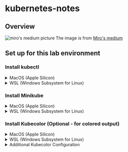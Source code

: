 # kubernetes-notes
## Overview
![miro's medium picture](https://miro.medium.com/v2/resize:fit:2000/format:webp/1*kSRH4T8S1YmAuHbpgQ3Ylw.png)
The image is from [Miro's medium](https://medium.com/devops-mojo/kubernetes-architecture-overview-introduction-to-k8s-architecture-and-understanding-k8s-cluster-components-90e11eb34ccd)

## Set up for this lab environment
### Install kubectl

<details>
<summary>MacOS (Apple Silicon)</summary>

> Download the latest version ([official website](https://kubernetes.io/docs/tasks/tools/install-kubectl-macos/))
```bash
curl -LO "https://dl.k8s.io/release/$(curl -L -s https://dl.k8s.io/release/stable.txt)/bin/darwin/arm64/kubectl"
```
> Move the kubectl to a file location on your system
```bash
chmod +x ./kubectl
sudo mv ./kubectl /usr/local/bin/kubectl
sudo chown root: /usr/local/bin/kubectl
```

> Test to ensure the version you installed is up-to-date
```bash
kubectl version --client
```

**Alternative: Using HomeBrew**
```bash
brew install kubectl

# Test it
kubectl version --client
```
</details>

<details>
<summary>WSL (Windows Subsystem for Linux)</summary>

> Download the latest version
```bash
curl -LO "https://dl.k8s.io/release/$(curl -L -s https://dl.k8s.io/release/stable.txt)/bin/linux/amd64/kubectl"
```

> Validate the binary (optional)
```bash
curl -LO "https://dl.k8s.io/$(curl -L -s https://dl.k8s.io/release/stable.txt)/bin/linux/amd64/kubectl.sha256"
echo "$(cat kubectl.sha256)  kubectl" | sha256sum --check
```

> Install kubectl
```bash
sudo install -o root -g root -m 0755 kubectl /usr/local/bin/kubectl

# Test it
kubectl version --client
```
</details>

### Install Minikube
<details>
<summary>MacOS (Apple Silicon)</summary>

```bash
# Using Homebrew
brew install minikube

# Or using direct download
curl -LO https://storage.googleapis.com/minikube/releases/latest/minikube-darwin-arm64
sudo install minikube-darwin-arm64 /usr/local/bin/minikube

# Test the installation
minikube version

# Start Minikube
minikube start

# Check status
minikube status

# View the Kubernetes dashboard (optional)
minikube dashboard
```
</details>

<details>
<summary>WSL (Windows Subsystem for Linux)</summary>

```bash
curl -LO https://storage.googleapis.com/minikube/releases/latest/minikube-linux-amd64
sudo install minikube-linux-amd64 /usr/local/bin/minikube

# Test the installation
minikube version

# Start Minikube
minikube start --driver=docker

# Check status
minikube status

# View the Kubernetes dashboard (optional)
minikube dashboard
```

Note: Make sure Docker is installed and running in WSL before starting Minikube.
</details>

### Install Kubecolor (Optional - for colored output)
<details>
<summary>MacOS (Apple Silicon)</summary>

```bash
# Using Homebrew
brew install hidetatz/tap/kubecolor

# Add alias to your shell configuration file
echo 'alias kubectl="kubecolor"' >> ~/.zshrc

# Reload shell configuration
source ~/.zshrc

# Test the colored output
kubectl get pods
```

Note: Kubecolor will automatically use kubectl's configuration, no additional setup needed.
</details>

<details>
<summary>WSL (Windows Subsystem for Linux)</summary>

```bash
# Download the tar.gz file
wget https://github.com/kubecolor/kubecolor/releases/download/v0.5.0/kubecolor_0.5.0_linux_amd64.tar.gz

# Extract the archive
mkdir -p kubecolor
tar -xzf ./kubecolor_0.5.0_linux_amd64.tar.gz -C kubecolor

# Move the binary to your PATH (may require sudo)
sudo mv kubecolor/kubecolor /usr/local/bin/

# Add alias to your shell configuration file
echo 'alias kubectl="kubecolor"' >> ~/.zshrc

# Reload shell configuration
source ~/.zshrc

# Test the colored output
kubectl get pods

# Remove the kubecolor directory
rm -rf kubecolor

# Remove the tar.gz file
rm -rf kubecolor_0.5.0_linux_amd64.tar.gz
```

Note: Check for newer versions at [kubecolor releases](https://github.com/hidetatz/kubecolor/releases)
</details>

<details>
<summary>Additional Kubecolor Configuration</summary>

You can also add these optional aliases for enhanced experience:
```bash
# Add these to your ~/.zshrc

# Preserve colored output when piping (e.g., kubectl get pods | grep something)
alias kubectl="kubecolor -p"

# Use specific color scheme
alias kubectl="kubecolor --light-background" # For light terminal themes
alias kubectl="kubecolor --dark-background"  # For dark terminal themes

# Disable colorization for specific commands
alias kubectl="kubecolor --force-colors=false"
```

To temporarily use kubectl without colors, you can either:
1. Use `command kubectl` instead of `kubectl`
2. Use the full path `/usr/local/bin/kubectl`
</details>
